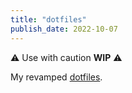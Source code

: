```yaml
---
title: "dotfiles"
publish_date: 2022-10-07
---
```


⚠️ Use with caution <b>WIP</b> ⚠️

My revamped [dotfiles](https://github.com/rajikaimal/dotfiles).
